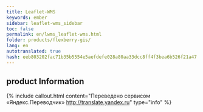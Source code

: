 ```yaml
--- 
title: Leaflet-WMS 
keywords: ember 
sidebar: leaflet-wms_sidebar 
toc: false 
permalink: en/lwms_leaflet-wms.html 
folder: products/flexberry-gis/ 
lang: en 
autotranslated: true 
hash: eeb803202fac71b35b5554e5aefdefe028a80aa33dcc8ff4f3bea6b526f21a47 
--- 
```


## product Information 



{% include callout.html content="Переведено сервисом «Яндекс.Переводчик» <http://translate.yandex.ru>" type="info" %}